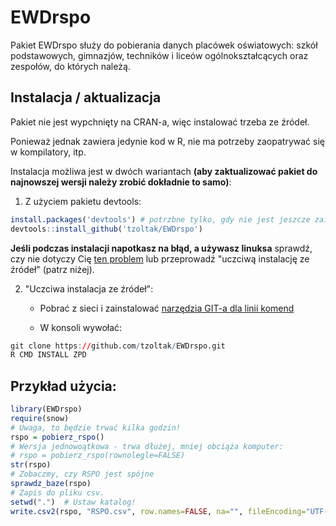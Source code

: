 # EWDrspo

Pakiet EWDrspo służy do pobierania danych placówek oświatowych: szkół podstawowych, gimnazjów, techników i liceów ogólnokształcących oraz zespołów, do których należą.

## Instalacja / aktualizacja

Pakiet nie jest wypchnięty na CRAN-a, więc instalować trzeba ze źródeł.

Ponieważ jednak zawiera jedynie kod w R, nie ma potrzeby zaopatrywać się w kompilatory, itp.

Instalacja możliwa jest w dwóch wariantach **(aby zaktualizować pakiet do najnowszej wersji należy zrobić dokładnie to samo)**:

1) Z użyciem pakietu devtools:
```r
install.packages('devtools') # potrzbne tylko, gdy nie jest jeszcze zainstalowany
devtools::install_github('tzoltak/EWDrspo')
```

**Jeśli podczas instalacji napotkasz na błąd, a używasz linuksa** sprawdź, czy nie dotyczy Cię [ten problem](https://github.com/hadley/devtools/issues/650) lub przeprowadź "uczciwą instalację ze źródeł" (patrz niżej).

2) "Uczciwa instalacja ze źródeł":

   * Pobrać z sieci i zainstalować [narzędzia GIT-a dla linii komend](http://git-scm.com/downloads) 
   
   * W konsoli wywołać:
```r
git clone https://github.com/tzoltak/EWDrspo.git
R CMD INSTALL ZPD
```

## Przykład użycia:

```r
library(EWDrspo)
require(snow)
# Uwaga, to będzie trwać kilka godzin!
rspo = pobierz_rspo()
# Wersja jednowoątkowa - trwa dłużej, mniej obciąża komputer:
# rspo = pobierz_rspo(rownolegle=FALSE)
str(rspo)
# Zobaczmy, czy RSPO jest spójne
sprawdz_baze(rspo)
# Zapis do pliku csv.
setwd(".")  # Ustaw katalog!
write.csv2(rspo, "RSPO.csv", row.names=FALSE, na="", fileEncoding="UTF-8")
```
